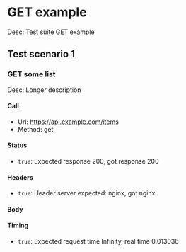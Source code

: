 # GET example

Desc: Test suite GET example

## Test scenario 1

### GET some list

Desc: Longer description

#### Call

* Url: https://api.example.com/items
* Method: get

#### Status

* `true`: Expected response 200, got response 200

#### Headers

* `true`: Header server expected: nginx, got nginx

#### Body


#### Timing

* `true`: Expected request time Infinity, real time 0.013036
